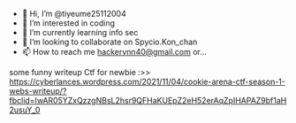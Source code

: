 - 👋 Hi, I’m @tiyeume25112004
- 👀 I’m interested in coding
- 🌱 I’m currently learning info sec
- 💞️ I’m looking to collaborate on Spycio.Kon_chan
- 📫 How to reach me hackervnn40@gmail.com or...

<!---
tiyeume25112004/tiyeume25112004 is a ✨ special ✨ repository because its `README.md` (this file) appears on your GitHub profile.
You can click the Preview link to take a look at your changes.
--->
some funny writeup Ctf for newbie :>>
https://cyberlances.wordpress.com/2021/11/04/cookie-arena-ctf-season-1-webs-writeup/?fbclid=IwAR05YZxQzzgNBsL2hsr9QFHaKUEpZ2eH52erAqZpIHAPAZ9bf1aH2usuY_0
